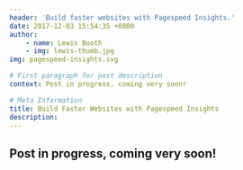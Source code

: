 ```yaml
---
header: 'Build faster websites with Pagespeed Insights.'
date: 2017-12-03 15:54:35 +0000
author:
    - name: Lewis Booth
    - img: lewis-thumb.jpg
img: pagespeed-insights.svg

# First paragraph for post description
context: Post in progress, coming very soon!

# Meta Information
title: Build Faster Websites with Pagespeed Insights
description:
---
```


## Post in progress, coming very soon!
